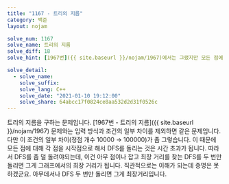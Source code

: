 ```yaml
---
title: "1167 - 트리의 지름"
category: 백준
layout: nojam

solve_num: 1167
solve_name: 트리의 지름
solve_diff: 18
solve_hint: [1967번]({{ site.baseurl }}/nojam/1967)에서는 그랬지만 모든 점에서 거리를 잴 필요는 없어요!

solve_detail:
  - solve_name:
    solve_suffix:
    solve_lang: C++
    solve_date: "2021-01-10 19:12:00"
    solve_share: 64abcc17f0824ce8aa532d2d31f0526c
---
```


트리의 지름을 구하는 문제입니다. [1967번 - 트리의 지름]({{ site.baseurl }}/nojam/1967) 문제와는 입력 방식과 조건의 일부 차이를 제외하면 같은 문제입니다. 다만 이 조건의 일부 차이(정점 개수 10000 → 100000)가 좀 그렇습니다. 이 때문에 모든 점에 대해 각 점을 시작점으로 해서 DFS를 돌리는 것은 시간 초과가 됩니다. 따라서 DFS를 좀 덜 돌려야되는데, 이건 아무 점이나 잡고 최장 거리를 찾는 DFS를 두 번만 돌리면 그게 그래프에서의 최장 거리가 됩니다. 직관적으로는 이해가 되는데 증명은 못하겠군요. 아무데서나 DFS 두 번만 돌리면 그게 최장거리입니다.
